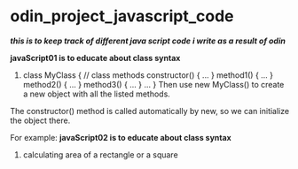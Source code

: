 # odin_project_javascript_code
***this is to keep track of different java script code i write as a result of odin***

**javaScript01 is to educate about class syntax**
1. class MyClass {
  // class methods
  constructor() { ... }
  method1() { ... }
  method2() { ... }
  method3() { ... }
  ...
}
Then use new MyClass() to create a new object with all the listed methods.

The constructor() method is called automatically by new, so we can initialize the object there.

For example:
**javaScript02 is to educate about class syntax**
1. calculating area of a rectangle or a square
